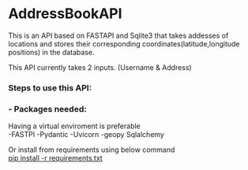 # AddressBookAPI
 
 This is an API based on FASTAPI and Sqlite3 that takes addesses of locations and stores their corresponding coordinates(latitude,longitude positions) in the database.<br>
 
This API currently takes 2 inputs. (Username & Address) <br>

<h3> Steps to use this API: </h3> 
<h3>- Packages needed: </h3> 
Having a virtual enviroment is preferable <br>
 -FASTPI
 -Pydantic
 -Uvicorn
 -geopy
 Sqlalchemy
 
Or install from requirements using below command <br>
 <a href="#">pip install -r requirements.txt</a> <br>



